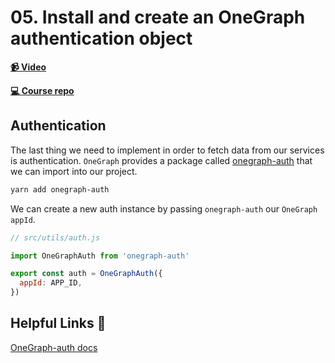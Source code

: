 # 05. Install and create an OneGraph authentication object

**[📹 Video](https://egghead.io/lessons/egghead-install-and-create-an-onegraph-authentication-object?pl=build-a-github-issue-viewer-in-react-and-graphql-be5a)**

**[💻 Course repo](https://github.com/theianjones/egghead-graphql-subscriptions)**



## Authentication

The last thing we need to implement in order to fetch data from our services is authentication. `OneGraph` provides a package called [onegraph-auth](https://www.onegraph.com/docs/) that we can import into our project.

```bash
yarn add onegraph-auth
```

We can create a new auth instance by passing `onegraph-auth` our `OneGraph` `appId`.

```js
// src/utils/auth.js

import OneGraphAuth from 'onegraph-auth'

export const auth = OneGraphAuth({
  appId: APP_ID,
})
```

## Helpful Links 🤔

[OneGraph-auth docs](https://www.onegraph.com/docs/)
